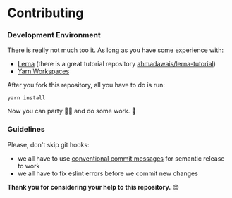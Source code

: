 # Contributing

### Development Environment

There is really not much too it. As long as you have some experience with:
 - [Lerna](https://github.com/lerna/lerna) (there is a great tutorial repository [ahmadawais/lerna-tutorial](https://github.com/ahmadawais/lerna-tutorial))
 - [Yarn Workspaces](https://classic.yarnpkg.com/en/docs/workspaces)
 
After you fork this repository, all you have to do is run:

```
yarn install
```

Now you can party 🎉🎉 and do some work. 🙌

### Guidelines

Please, don't skip git hooks:

- we all have to use [conventional commit messages](https://github.com/conventional-changelog/commitlint) for semantic release to work
- we all have to fix eslint errors before we commit new changes

**Thank you for considering your help to this repository.** 😊
